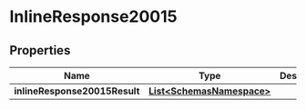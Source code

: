 # InlineResponse20015

## Properties
Name | Type | Description | Notes
------------ | ------------- | ------------- | -------------
**inlineResponse20015Result** | [**List&lt;SchemasNamespace&gt;**](SchemasNamespace.md) |  |  [optional]
